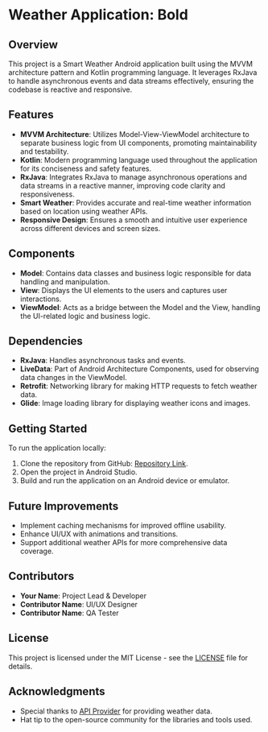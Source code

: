 # Weather Application: Bold

## Overview
This project is a Smart Weather Android application built using the MVVM architecture pattern and Kotlin programming language. It leverages RxJava to handle asynchronous events and data streams effectively, ensuring the codebase is reactive and responsive.

## Features
- **MVVM Architecture**: Utilizes Model-View-ViewModel architecture to separate business logic from UI components, promoting maintainability and testability.
- **Kotlin**: Modern programming language used throughout the application for its conciseness and safety features.
- **RxJava**: Integrates RxJava to manage asynchronous operations and data streams in a reactive manner, improving code clarity and responsiveness.
- **Smart Weather**: Provides accurate and real-time weather information based on location using weather APIs.
- **Responsive Design**: Ensures a smooth and intuitive user experience across different devices and screen sizes.

## Components
- **Model**: Contains data classes and business logic responsible for data handling and manipulation.
- **View**: Displays the UI elements to the users and captures user interactions.
- **ViewModel**: Acts as a bridge between the Model and the View, handling the UI-related logic and business logic.

## Dependencies
- **RxJava**: Handles asynchronous tasks and events.
- **LiveData**: Part of Android Architecture Components, used for observing data changes in the ViewModel.
- **Retrofit**: Networking library for making HTTP requests to fetch weather data.
- **Glide**: Image loading library for displaying weather icons and images.

## Getting Started
To run the application locally:
1. Clone the repository from GitHub: [Repository Link](https://github.com/rushikeshty/weather).
2. Open the project in Android Studio.
3. Build and run the application on an Android device or emulator.

## Future Improvements
- Implement caching mechanisms for improved offline usability.
- Enhance UI/UX with animations and transitions.
- Support additional weather APIs for more comprehensive data coverage.

## Contributors
- **Your Name**: Project Lead & Developer
- **Contributor Name**: UI/UX Designer
- **Contributor Name**: QA Tester

## License
This project is licensed under the MIT License - see the [LICENSE](LICENSE) file for details.

## Acknowledgments
- Special thanks to [API Provider](https://weatherapi.com/) for providing weather data.
- Hat tip to the open-source community for the libraries and tools used.
